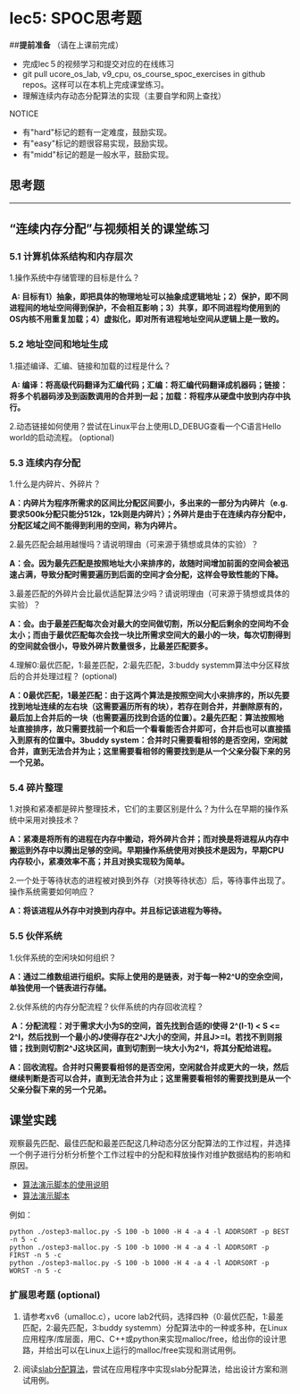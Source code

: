 # lec5: SPOC思考题

##**提前准备**
（请在上课前完成）

- 完成lec５的视频学习和提交对应的在线练习
- git pull ucore_os_lab, v9_cpu, os_course_spoc_exercises in github repos。这样可以在本机上完成课堂练习。
- 理解连续内存动态分配算法的实现（主要自学和网上查找）

NOTICE
- 有"hard"标记的题有一定难度，鼓励实现。
- 有"easy"标记的题很容易实现，鼓励实现。
- 有"midd"标记的题是一般水平，鼓励实现。


## 思考题
---

## “连续内存分配”与视频相关的课堂练习

### 5.1 计算机体系结构和内存层次

1.操作系统中存储管理的目标是什么？

​	**A: 目标有1）抽象，即把具体的物理地址可以抽象成逻辑地址；2）保护，即不同进程间的地址空间得到保护，不会相互影响；3）共享，即不同进程均使用到的OS内核不用重复加载；4）虚拟化，即对所有进程地址空间从逻辑上是一致的。**


### 5.2 地址空间和地址生成
1.描述编译、汇编、链接和加载的过程是什么？

​	**A: 编译：将高级代码翻译为汇编代码；汇编：将汇编代码翻译成机器码；链接：将多个机器码涉及到函数调用的合并到一起；加载：将程序从硬盘中放到内存中执行。**

2.动态链接如何使用？尝试在Linux平台上使用LD_DEBUG查看一个C语言Hello world的启动流程。  (optional)

### 5.3 连续内存分配
1.什么是内碎片、外碎片？

​	**A：内碎片为程序所需求的区间比分配区间要小，多出来的一部分为内碎片（e.g. 要求500k分配只能分512k，12k则是内碎片）；外碎片是由于在连续内存分配中，分配区域之间不能得到利用的空间，称为内碎片。**

2.最先匹配会越用越慢吗？请说明理由（可来源于猜想或具体的实验）？

​	**A：会。因为最先匹配是按照地址大小来排序的，故随时间增加前面的空间会被迅速占满，导致分配时需要遍历到后面的空间才会分配，这样会导致性能的下降。**

3.最差匹配的外碎片会比最优适配算法少吗？请说明理由（可来源于猜想或具体的实验）？

​	**A：会。由于最差匹配每次会对最大的空间做切割，所以分配后剩余的空间均不会太小；而由于最优匹配每次会找一块比所需求空间大的最小的一块，每次切割得到的空间就会很小，导致外碎片数量很多，比最差匹配要多。**

4.理解0:最优匹配，1:最差匹配，2:最先匹配，3:buddy systemm算法中分区释放后的合并处理过程？ (optional)

​	**A：0最优匹配，1最差匹配：由于这两个算法是按照空间大小来排序的，所以先要找到地址连续的左右块（这需要遍历所有的块），若存在则合并，并删除原有的，最后加上合并后的一块（也需要遍历找到合适的位置）。2最先匹配：算法按照地址直接排序，故只需要找前一个和后一个看看能否合并即可，合并后也可以直接插入到原有的位置中。3buddy system：合并时只需要看相邻的是否空闲，空闲就合并，直到无法合并为止；这里需要看相邻的需要找到是从一个父亲分裂下来的另一个兄弟。**


### 5.4 碎片整理
1.对换和紧凑都是碎片整理技术，它们的主要区别是什么？为什么在早期的操作系统中采用对换技术？  

​	**A：紧凑是将所有的进程在内存中搬动，将外碎片合并；而对换是将进程从内存中搬运到外存中以腾出足够的空间。早期操作系统使用对换技术是因为，早期CPU内存较小，紧凑效率不高；并且对换实现较为简单。**

2.一个处于等待状态的进程被对换到外存（对换等待状态）后，等待事件出现了。操作系统需要如何响应？

​	**A：将该进程从外存中对换到内存中。并且标记该进程为等待。**

### 5.5 伙伴系统
1.伙伴系统的空闲块如何组织？

​	**A：通过二维数组进行组织。实际上使用的是链表，对于每一种2^U的空余空间，单独使用一个链表进行存储。**

2.伙伴系统的内存分配流程？伙伴系统的内存回收流程？

​	**A：分配流程：对于需求大小为S的空间，首先找到合适的I使得 2^(I-1) < S <= 2^I，然后找到一个最小的J使得存在2^J大小的空间，并且J>=I。若找不到则报错；找到则切割2^J这块区间，直到切割到一块大小为2^I，将其分配给进程。**

​	**A：回收流程。合并时只需要看相邻的是否空闲，空闲就合并成更大的一块，然后继续判断是否可以合并，直到无法合并为止；这里需要看相邻的需要找到是从一个父亲分裂下来的另一个兄弟。**

## 课堂实践

观察最先匹配、最佳匹配和最差匹配这几种动态分区分配算法的工作过程，并选择一个例子进行分析分析整个工作过程中的分配和释放操作对维护数据结构的影响和原因。

  * [算法演示脚本的使用说明](https://github.com/chyyuu/os_tutorial_lab/blob/master/ostep/ostep3-malloc.md)
  * [算法演示脚本](https://github.com/chyyuu/os_tutorial_lab/blob/master/ostep/ostep3-malloc.py)

例如：
```
python ./ostep3-malloc.py -S 100 -b 1000 -H 4 -a 4 -l ADDRSORT -p BEST -n 5 -c
python ./ostep3-malloc.py -S 100 -b 1000 -H 4 -a 4 -l ADDRSORT -p FIRST -n 5 -c
python ./ostep3-malloc.py -S 100 -b 1000 -H 4 -a 4 -l ADDRSORT -p WORST -n 5 -c
```

### 扩展思考题 (optional)

1. 请参考xv6（umalloc.c），ucore lab2代码，选择四种（0:最优匹配，1:最差匹配，2:最先匹配，3:buddy systemm）分配算法中的一种或多种，在Linux应用程序/库层面，用C、C++或python来实现malloc/free，给出你的设计思路，并给出可以在Linux上运行的malloc/free实现和测试用例。


2. 阅读[slab分配算法](http://en.wikipedia.org/wiki/Slab_allocation)，尝试在应用程序中实现slab分配算法，给出设计方案和测试用例。
